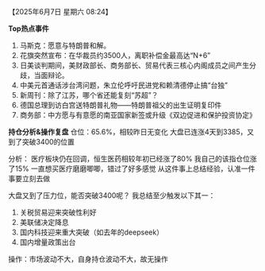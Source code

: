【2025年6月7日 星期六 08:24】

**Top热点事件**
1. 马斯克：愿意与特朗普和解。
2. 花旗突然宣布：在华裁员约3500人，离职补偿金最高达“N+6”
3. 日美谈判期间，美财政部长、商务部长、贸易代表三核心内阁成员之间产生分歧，当面辩论。
4. 中美元首通话涉台湾问题，朱立伦呼吁民进党和赖清德停止搞“台独”
5. 新周刊：除了江苏，哪个省还能复刻“苏超”？
6. 德国总理到访白宫送特朗普礼物——特朗普祖父的出生证明复印件
7. 商务部：中方愿与有意愿的南亚国家新签或升级《双边促进和保护投资协定》

**持仓分析&操作复盘**
仓位：65.6%，相较昨日无变化
大盘已连涨4天到3385，又到了突破3400的位置

分析：
医疗板块仍在回调，恒生医药相较年初已经涨了80%
我自己的该指仓位涨了15%
一直想买医疗磨磨唧唧，错过了好多感觉
从这件事上总结经验，认准一件事要立刻去做

大盘又到了压力位，能否突破3400呢？
我总结至少触发以下其一：
1. 关税贸易迎来突破性利好
2. 美联储决定降息
3. 国内科技迎来重大突破（如去年的deepseek）
4. 国内增量政策出台

操作：市场波动不大，自身持仓波动不大，故无操作